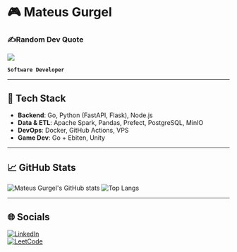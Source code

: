 # 🎮 Mateus Gurgel

### ✍️Random Dev Quote
![](https://quotes-github-readme.vercel.app/api?type=horizontal&theme=vue)

**`Software Developer`**

---

## 🚀 Tech Stack

- **Backend**: Go, Python (FastAPI, Flask), Node.js  
- **Data & ETL**: Apache Spark, Pandas, Prefect, PostgreSQL, MinIO  
- **DevOps**: Docker, GitHub Actions, VPS
- **Game Dev**: Go + Ebiten, Unity  

---

## 📈 GitHub Stats

![Mateus Gurgel's GitHub stats](https://github-readme-stats-sigma-five.vercel.app/api?username=MateusGurgel&show_icons=true&theme=midnight-purple)
![Top Langs](https://github-readme-stats.vercel.app/api/top-langs/?username=MateusGurgel&layout=compact&langs_count=16&theme=midnight-purple)

---

## 🌐 Socials

[![LinkedIn](https://img.shields.io/badge/LinkedIn-%230077B5.svg?style=for-the-badge&logo=linkedin&logoColor=white)](https://www.linkedin.com/in/mateus-gurgel-554891238)  
[![LeetCode](https://img.shields.io/badge/LeetCode-%23000000.svg?style=for-the-badge&logo=LeetCode&logoColor=%23FFA116)](https://leetcode.com/MateusGurgel/)


